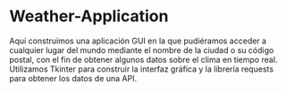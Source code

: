 # Weather-Application

Aquí construimos una aplicación GUI en la que pudiéramos acceder a cualquier lugar del mundo mediante el nombre de la ciudad o su código postal, con el fin de obtener algunos datos sobre el clima en tiempo real. Utilizamos Tkinter para construir la interfaz gráfica y la librería requests para obtener los datos de una API. 
